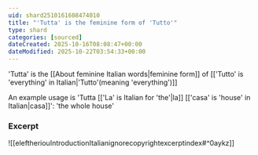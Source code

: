 ```yaml
---
uid: shard2510161608474010
title: "'Tutta' is the feminine form of 'Tutto'"
type: shard
categories: [sourced]
dateCreated: 2025-10-16T08:08:47+00:00
dateModified: 2025-10-22T03:54:33+00:00
---
```

'Tutta' is the [[About feminine Italian words|feminine form]] of [['Tutto' is 'everything' in Italian|'Tutto'(meaning 'everything')]]

An example usage is 'Tutta [['La' is Italian for 'the'|la]] [['casa' is 'house' in Italian|casa]]': 'the whole house'
### Excerpt
![[eleftheriouIntroductionItalianignorecopyrightexcerptindex#^0aykz]]